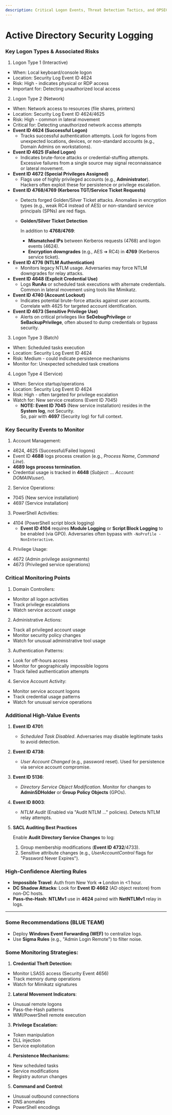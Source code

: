 ```yaml
---
description: Critical Logon Events, Threat Detection Tactics, and OPSEC Best Practices
---
```


# Active Directory Security Logging

### **Key Logon Types & Associated Risks**

1. Logon Type 1 (Interactive)

* When: Local keyboard/console logon
* Location: Security Log Event ID 4624
* Risk: High - indicates physical or RDP access
* Important for: Detecting unauthorized local access

2. Logon Type 2 (Network)

* When: Network access to resources (file shares, printers)
* Location: Security Log Event ID 4624/4625
* Risk: High - common in lateral movement
* Critical for: Detecting unauthorized network access attempts
* **Event ID 4624 (Successful Logon)**
  * Tracks successful authentication attempts. Look for logons from unexpected locations, devices, or non-standard accounts (e.g., Domain Admins on workstations).
* **Event ID 4625 (Failed Logon)**
  * Indicates brute-force attacks or credential-stuffing attempts. Excessive failures from a single source may signal reconnaissance or lateral movement.
* **Event ID 4672 (Special Privileges Assigned)**
  * Flags use of highly privileged accounts (e.g., **Administrator**). Hackers often exploit these for persistence or privilege escalation.
* **Event ID 4768/4769 (Kerberos TGT/Service Ticket Requests)**
  * Detects forged Golden/Silver Ticket attacks. Anomalies in encryption types (e.g., weak RC4 instead of AES) or non-standard service principals (SPNs) are red flags.
  *   **Golden/Silver Ticket Detection**

      In addition to **4768/4769**:

      * **Mismatched IPs** between Kerberos requests (4768) and logon events (4624).
      * **Encryption downgrades** (e.g., AES ➔ RC4) in **4769** (Kerberos service ticket).
* **Event ID 4776 (NTLM Authentication)**
  * Monitors legacy NTLM usage. Adversaries may force NTLM downgrades for relay attacks.
* **Event ID 4648 (Explicit Credential Use)**
  * Logs **RunAs** or scheduled task executions with alternate credentials. Common in lateral movement using tools like Mimikatz.
* **Event ID 4740 (Account Lockout)**
  * Indicates potential brute-force attacks against user accounts. Correlate with 4625 for targeted account identification.
* **Event ID 4673 (Sensitive Privilege Use)**
  * Alerts on critical privileges like **SeDebugPrivilege** or **SeBackupPrivilege**, often abused to dump credentials or bypass security.

3. Logon Type 3 (Batch)&#x20;

* When: Scheduled tasks execution
* Location: Security Log Event ID 4624
* Risk: Medium - could indicate persistence mechanisms
* Monitor for: Unexpected scheduled task creations

4. Logon Type 4 (Service)&#x20;

* When: Service startup/operations
* Location: Security Log Event ID 4624
* Risk: High - often targeted for privilege escalation
* Watch for: New service creations (Event ID 7045)
  * **NOTE: Event ID 7045** (New service installation) resides in the **System log**, not Security. \
    So, pair with **4697** (Security log) for full context.

### Key Security Events to Monitor&#x20;

1. Account Management:

* 4624, 4625 (Successful/Failed logons)
* Event ID **4688** logs process creation (e.g., _Process Name_, _Command Line_).&#x20;
* **4689 logs process termination**.&#x20;
* Credential usage is tracked in **4648** (_Subject: ... Account: DOMAIN\user_).

2. Service Operations:

* 7045 (New service installation)
* 4697 (Service installation)

3. PowerShell Activities:

* 4104 (PowerShell script block logging)
  * **Event ID 4104** requires **Module Logging** or **Script Block Logging** to be enabled (via GPO). Adversaries often bypass with `-NoProfile -NonInteractive`.

4. Privilege Usage:

* 4672 (Admin privilege assignments)
* 4673 (Privileged service operations)

### Critical Monitoring Points

1. Domain Controllers:

* Monitor all logon activities
* Track privilege escalations
* Watch service account usage

2. Administrative Actions:

* Track all privileged account usage
* Monitor security policy changes
* Watch for unusual administrative tool usage

3. Authentication Patterns:

* Look for off-hours access
* Monitor for geographically impossible logons
* Track failed authentication attempts

4. Service Account Activity:

* Monitor service account logons
* Track credential usage patterns
* Watch for unusual service operations

### **Additional High-Value Events**

1. **Event ID 4701**:
   * _Scheduled Task Disabled_. Adversaries may disable legitimate tasks to avoid detection.
2. **Event ID 4738**:
   * _User Account Changed_ (e.g., password reset). Used for persistence via service account compromise.
3. **Event ID 5136**:
   * _Directory Service Object Modification_. Monitor for changes to **AdminSDHolder** or **Group Policy Objects** (GPOs).
4. **Event ID 8003**:
   * _NTLM Audit_ (Enabled via "Audit NTLM ..." policies). Detects NTLM relay attempts.
5.  **SACL Auditing Best Practices**

    Enable **Audit Directory Service Changes** to log:

    1. Group membership modifications (**Event ID 4732**/4733).
    2. Sensitive attribute changes (e.g., _UserAccountControl_ flags for "Password Never Expires").

### **High-Confidence Alerting Rules**

* **Impossible Travel**: Auth from New York ➔ London in <1 hour.
* **DC Shadow Attacks**: Look for **Event ID 4662** (AD object restore) from non-DC hosts.
* **Pass-the-Hash**: **NTLMv1** use in **4624** paired with **NetNTLMv1** relay in logs.

***

### **Some Recommendations (BLUE TEAM)**

* Deploy **Windows Event Forwarding (WEF)** to centralize logs.
* Use **Sigma Rules** (e.g., "Admin Login Remote") to filter noise.

### Some Monitoring Strategies:

1. **Credential Theft Detection:**

* Monitor LSASS access (Security Event 4656)
* Track memory dump operations
* Watch for Mimikatz signatures

2. **Lateral Movement Indicators**:

* Unusual remote logons
* Pass-the-Hash patterns
* WMI/PowerShell remote execution

3. **Privilege Escalation:**

* Token manipulation
* DLL injection
* Service exploitation

4. **Persistence Mechanisms:**

* New scheduled tasks
* Service modifications
* Registry autorun changes

5. **Command and Control**:

* Unusual outbound connections
* DNS anomalies
* PowerShell encodings
